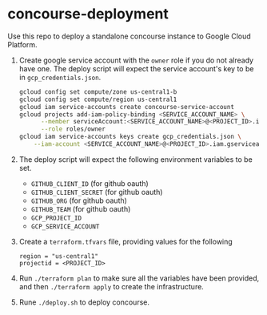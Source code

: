 # concourse-deployment

Use this repo to deploy a standalone concourse instance to Google Cloud Platform.


1. Create google service account with the `owner` role if you do not already have one. The deploy
script will expect the service account's key to be in `gcp_credentials.json`.

    ```bash
    gcloud config set compute/zone us-central1-b
    gcloud config set compute/region us-central1
    gcloud iam service-accounts create concourse-service-account
    gcloud projects add-iam-policy-binding <SERVICE_ACCOUNT_NAME> \
          --member serviceAccount:<SERVICE_ACCOUNT_NAME>@<PROJECT_ID>.iam.gserviceaccount.com \
          --role roles/owner
    gcloud iam service-accounts keys create gcp_credentials.json \
        --iam-account <SERVICE_ACCOUNT_NAME>@<PROJECT_ID>.iam.gserviceaccount.com
    ```

1. The deploy script will expect the following environment variables to be set.
    * `GITHUB_CLIENT_ID` (for github oauth)
    * `GITHUB_CLIENT_SECRET` (for github oauth)
    * `GITHUB_ORG` (for github oauth)
    * `GITHUB_TEAM` (for github oauth)
    * `GCP_PROJECT_ID`
    * `GCP_SERVICE_ACCOUNT`
    
1. Create a `terraform.tfvars` file, providing values for the following
    ```
    region = "us-central1"
    projectid = <PROJECT_ID>
    ```
1. Run `./terraform plan` to make sure all the variables have been provided, and then `./terraform apply` to create
the infrastructure.

1. Rune `./deploy.sh` to deploy concourse.